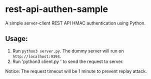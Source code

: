 # rest-api-authen-sample

A simple server-client REST API HMAC authentication using Python.

## Usage:
1. Run `python3 server.py`. The dummy server will run on `http://localhost:9394`.
2. Run 'python3 client.py <publicKey> <privateKey> <sampleValue>' to send the request to server.

Notice: The request timeout will be 1 minute to prevent replay attack.